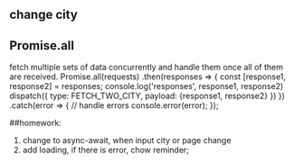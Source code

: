 ## change city
## Promise.all
fetch multiple sets of data concurrently and handle
them once all of them are received.
Promise.all(requests)
.then(responses => {
const [response1, response2] = responses;
console.log('responses', response1, response2)
dispatch({
type: FETCH_TWO_CITY,
payload: {response1, response2}
})
})
.catch(error => {
// handle errors
console.error(error);
});


##homework:
1. change to async-await, when input city or page change
2. add loading, if there is error, chow reminder;